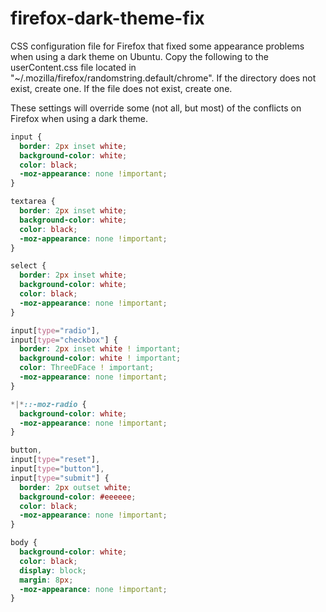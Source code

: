# firefox-dark-theme-fix
CSS configuration file for Firefox that fixed some appearance problems when using a dark theme on Ubuntu.
Copy the following to the userContent.css file located in "~/.mozilla/firefox/randomstring.default/chrome".
If the directory does not exist, create one. If the file does not exist, create one.

These settings will override some (not all, but most) of the conflicts on Firefox when using a dark theme.

```css
input {
  border: 2px inset white;
  background-color: white;
  color: black;
  -moz-appearance: none !important;
}

textarea {
  border: 2px inset white;
  background-color: white;
  color: black;
  -moz-appearance: none !important;
}

select {
  border: 2px inset white;
  background-color: white;
  color: black;
  -moz-appearance: none !important;
}

input[type="radio"],
input[type="checkbox"] {
  border: 2px inset white ! important;
  background-color: white ! important;
  color: ThreeDFace ! important;
  -moz-appearance: none !important;
}

*|*::-moz-radio {
  background-color: white;
  -moz-appearance: none !important;
}

button,
input[type="reset"],
input[type="button"],
input[type="submit"] {
  border: 2px outset white;
  background-color: #eeeeee;
  color: black;
  -moz-appearance: none !important;
}

body {
  background-color: white;
  color: black;
  display: block;
  margin: 8px;
  -moz-appearance: none !important;
}
```
